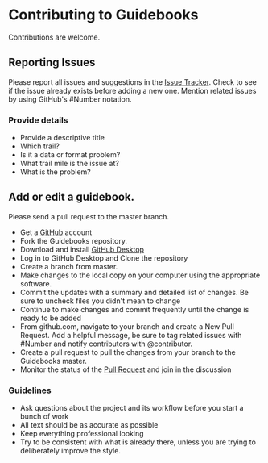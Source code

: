 # Contributing to Guidebooks

Contributions are welcome.

## Reporting Issues

Please report all issues and suggestions in the [Issue Tracker](https://github.com/nawagers/Guidebooks/issues). Check to see if the issue already exists before adding a new one. Mention related issues by using GitHub's #Number notation.

### Provide details

- Provide a descriptive title
- Which trail?
- Is it a data or format problem?
- What trail mile is the issue at?
- What is the problem?


## Add or edit a guidebook.

Please send a pull request to the master branch.

- Get a [GitHub](link) account
- Fork the Guidebooks repository.
- Download and install [GitHub Desktop](https://desktop.github.com/)
- Log in to GitHub Desktop and Clone the repository
- Create a branch from master.
- Make changes to the local copy on your computer using the appropriate software.
- Commit the updates with a summary and detailed list of changes. Be sure to uncheck files you didn't mean to change
- Continue to make changes and commit frequently until the change is ready to be added
- From github.com, navigate to your branch and create a New Pull Request. Add a helpful message, be sure to tag related issues with #Number and notify contributors with @contributor.
- Create a pull request to pull the changes from your branch to the Guidebooks master.
- Monitor the status of the [Pull Request](https://github.com/nawagers/Guidebooks/pulls) and join in the discussion

### Guidelines

- Ask questions about the project and its workflow before you start a bunch of work
- All text should be as accurate as possible
- Keep everything professional looking
- Try to be consistent with what is already there, unless you are trying to deliberately improve the style.
